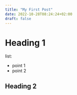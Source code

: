 ```yaml
---
title: "My First Post"
date: 2022-10-28T08:24:24+02:00
draft: false
---
```


# Heading 1
 list:
 - point 1
 - point 2
## Heading 2

